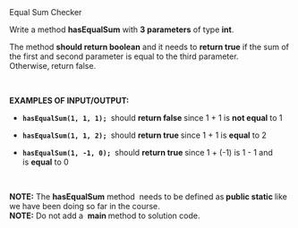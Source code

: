 <div class="instructions--title--3vSDk" data-purpose="exercise-title">Equal Sum Checker</div><div class="instructions--description--2Qd_w"><p>Write a method&nbsp;<strong>hasEqualSum</strong>&nbsp;with&nbsp;<strong>3 parameters</strong>&nbsp;of type&nbsp;<strong>int</strong>.</p><p>The method&nbsp;<strong>should return boolean</strong>&nbsp;and it needs to&nbsp;<strong>return true</strong>&nbsp;if the sum of the first and second parameter is equal to the third parameter. Otherwise,<strong>&nbsp;</strong>return false.</p><p><br></p><p><strong>EXAMPLES OF INPUT/OUTPUT:</strong></p><ul><li><p><code><strong>hasEqualSum(1, 1, 1);</strong></code><strong>&nbsp;</strong>&nbsp;should&nbsp;<strong>return false&nbsp;</strong>since 1 + 1 is&nbsp;<strong>not equal</strong>&nbsp;to 1</p></li><li><p><code><strong>hasEqualSum(1, 1, 2);</strong></code><strong>&nbsp;</strong>&nbsp;should&nbsp;<strong>return true&nbsp;</strong>since 1 + 1 is&nbsp;<strong>equal</strong>&nbsp;to 2</p></li><li><p><code><strong>hasEqualSum(1, -1, 0);</strong></code><strong>&nbsp;</strong>&nbsp;should&nbsp;<strong>return true&nbsp;</strong>since 1 + (-1) is 1 - 1 and is&nbsp;<strong>equal</strong>&nbsp;to 0</p></li></ul><p><br></p><p><strong>NOTE:</strong>&nbsp;The&nbsp;<strong>hasEqualSum</strong>&nbsp;method&nbsp;&nbsp;needs to be defined as<strong>&nbsp;public static&nbsp;</strong>​like we have been doing so far in the course.<br><strong>NOTE:</strong>&nbsp;Do not add a&nbsp;&nbsp;<strong>main&nbsp;</strong>method to solution code.</p></div>